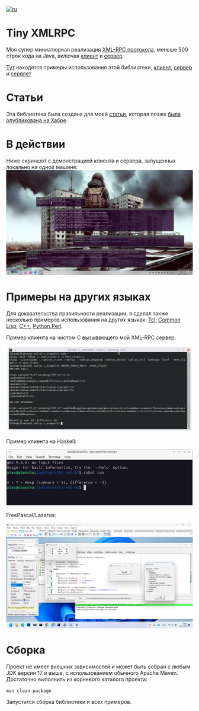 [![ru](https://img.shields.io/badge/lang-ru-red.svg)](https://github.com/alex0x08/teleporta/blob/main/README.ru.md)

# Tiny XMLRPC
Моя супер миниатюрная реализация [XML-RPC протокола](https://en.wikipedia.org/wiki/XML-RPC), меньше 500 строк кода на Java, включая [клиент](https://github.com/alex0x08/tiny-xmlrpc/blob/main/library/src/main/java/com/Ox08/xmlrpc/XmlRpcClient.java) и
[сервер](https://github.com/alex0x08/tiny-xmlrpc/blob/main/library/src/main/java/com/Ox08/xmlrpc/XmlRpcServer.java).

[Тут](https://github.com/alex0x08/tiny-xmlrpc/tree/main/samples) находятся примеры использования этой библиотеки, [клиент](https://github.com/alex0x08/tiny-xmlrpc/tree/main/samples/client), 
[сервер](https://github.com/alex0x08/tiny-xmlrpc/tree/main/samples/server) и [сервлет](https://github.com/alex0x08/tiny-xmlrpc/tree/main/samples/servlet)

# Статьи
Эта библиотека была создана для моей [статьи](https://blog.0x08.ru/tiny-xmlrpc-call-them-all), которая позже [была опубликована на Хабре](https://habr.com/ru/articles/837942/).


# В действии
Ниже скриншот с демонстрацией клиента и сервера, запущенных локально на одной машине:
![In action](https://github.com/alex0x08/tiny-xmlrpc/blob/main/images/in-action.jpg?raw=true)


# Примеры на других языках
Для доказательства правильности реализации, я сделал также несколько примеров использования на других языках:  [Tcl](https://github.com/alex0x08/tiny-xmlrpc/tree/main/clients/test.tcl),
[Common Lisp](https://github.com/alex0x08/tiny-xmlrpc/tree/main/clients/test-clisp-cbcl), [C++](https://github.com/alex0x08/tiny-xmlrpc/tree/main/clients/test-xml-rpc.cpp),
[Python](https://github.com/alex0x08/tiny-xmlrpc/tree/main/clients/test.py),[Perl](https://github.com/alex0x08/tiny-xmlrpc/tree/main/clients/xml-rpc.pl).

Пример клиента на чистом C вызывающего мой XML-RPC сервер:

![In C](https://github.com/alex0x08/tiny-xmlrpc/blob/main/images/c-sample.png?raw=true)

Пример клиента на Haskell:

![Haskell](https://github.com/alex0x08/tiny-xmlrpc/blob/main/images/haskell-sample.png?raw=true)

FreePascal/Lazarus:

![Lazarus](https://github.com/alex0x08/tiny-xmlrpc/blob/main/images/lazarus-sample.png?raw=true)

# Сборка
Проект не имеет внешних зависимостей и может быть собран с любым JDK версии 17 и выше, с использованием обычного Apache Maven.
Достаточно выполнить из корневого каталога проекта:

```
mvn clean package
```
Запустится сборка библиотеки и всех примеров.
